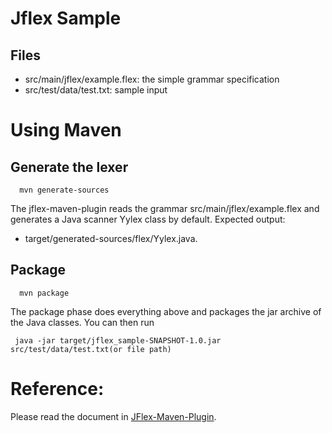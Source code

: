 # Jflex Sample

## Files
- src/main/jflex/example.flex: the simple grammar specification
- src/test/data/test.txt: sample input

# Using Maven

## Generate the lexer
```
  mvn generate-sources
```
The jflex-maven-plugin reads the grammar src/main/jflex/example.flex and generates a Java scanner Yylex class by default.
  Expected output:
 - target/generated-sources/flex/Yylex.java.
 
 ## Package
 ```
   mvn package
 ```
 The package phase does everything above and packages the jar archive of the Java classes. You can then run
  ```
   java -jar target/jflex_sample-SNAPSHOT-1.0.jar src/test/data/test.txt(or file path)
  ```
 
 # Reference:
 Please read the document in [JFlex-Maven-Plugin](https://github.com/jflex-de/jflex/blob/master/jflex/examples/simple/README.md).
  
  
